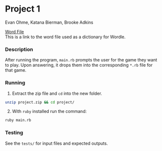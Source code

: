 # Project 1

Evan Ohme, Katana Bierman, Brooke Adkins

[Word File](https://github.com/charlesreid1/five-letter-words/blob/master/sgb-words.txt)  
This is a link to the word file used as a dictionary for Wordle.

### Description

After running the program, `main.rb` prompts the user for the game they want to play. Upon answering, it drops them into the corresponding `*.rb` file for that game. 
### Running

1. Extract the zip file and `cd` into the new folder. 

```sh
unzip project.zip && cd project/
```

2. With `ruby` installed run the command:

```sh
ruby main.rb
```

### Testing

See the `tests/` for input files and expected outputs.